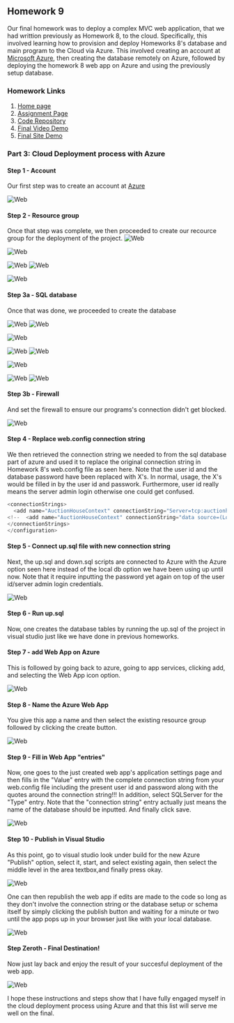 ## Homework 9

Our final homework was to deploy a complex MVC web application, that we had writtion previously as Homework 8, to the cloud. Specifically, this involved learning how to provision and deploy Homeworks 8's database and main program to the Cloud via Azure. This involved creating an account at [Microsoft Azure](https://azure.microsoft.com/en-us/free/), then creating the database remotely on Azure, followed by deploying the homework 8 web app on Azure and using the previously setup database.


### Homework  Links
1. [Home page](https://no-one-alone.github.io/)
2. [Assignment Page](http://www.wou.edu/~morses/classes/cs46x/assignments/HW9_1819.html)
3. [Code Repository](https://github.com/No-one-alone/no-one-alone.github.io)
4. [Final Video Demo](https://www.youtube.com/watch?v=DU2guLOI0gY&feature=youtu.be)
5. [Final Site Demo](https://auctionhousefinal.azurewebsites.net)


### Part 3: Cloud Deployment process with Azure

#### Step 1 - Account
Our first step was to create an account at [Azure](https://azure.microsoft.com/en-us/free/)

![Web](./Images/Capture0.PNG)

#### Step 2 - Resource group
Once that step was complete, we then proceeded to create our recource group for the deployment of the project.
![Web](./Images/Capture1.PNG)

![Web](./Images/Capture2.PNG)

![Web](./Images/Capture3.PNG)
![Web](./Images/Capture4.PNG)



![Web](./Images/Capture5.PNG)

#### Step 3a - SQL database
Once that was done, we proceeded to create the database

![Web](./Images/Capture6.PNG)
![Web](./Images/Capture7.PNG)

![Web](./Images/Capture8.PNG)

![Web](./Images/Capture9.PNG)
![Web](./Images/Capture10.PNG)



![Web](./Images/Capture11.PNG)



![Web](./Images/Capture12.PNG)
![Web](./Images/Capture13.PNG)

#### Step 3b - Firewall
And set the firewall to ensure our programs's connection didn't get blocked.




![Web](./Images/Capture14.PNG)

#### Step 4 - Replace web.config connection string

We then retrieved the connection string we needed to from the sql database part of azure and used it to replace the original connection string in Homework 8's web.config file as seen here. Note that the user id and the database password have been replaced with X's. In normal, usage, the X's would be filled in by the user id and passwork. Furthermore, user id really means the server admin login otherwise one could get confused.

```cs
<connectionStrings>
  <add name="AuctionHouseContext" connectionString="Server=tcp:auctionhouseserver.database.windows.net,1433;Initial Catalog=AuctionHouseDatabase;Persist Security Info=False;User ID=XXXXX;Password=XXXXXX;MultipleActiveResultSets=False;Encrypt=True;TrustServerCertificate=False;Connection Timeout=30;" providerName="System.Data.SqlClient" /> 
<!--  <add name="AuctionHouseContext" connectionString="data source=(LocalDB)\MSSQLLocalDB;attachdbfilename=|DataDirectory|\OurAuctionHouse.mdf;integrated security=True;MultipleActiveResultSets=True;App=EntityFramework" providerName="System.Data.SqlClient" /> -->
</connectionStrings>
</configuration>

```

#### Step 5 - Connect up.sql file with new connection string

Next, the up.sql and down.sql scripts are connected to Azure with the Azure option seen here instead of the local db option we have been using up until now. Note that it require inputting the password yet again on top of the user id/server admin login credentials.

![Web](./Images/Capture15.PNG)

#### Step 6 - Run up.sql

Now, one creates the database tables by running the up.sql of the project in visual studio just like we have done in previous homeworks.

#### Step 7 - add Web App on Azure

This is followed by going back to azure, going to app services, clicking add, and selecting the Web App icon option.

![Web](./Images/CaptureWebApp.PNG)

#### Step 8 - Name the Azure Web App

You give this app a name and then select the existing resource group followed by clicking the create button.


![Web](./Images/Capture16.PNG)

#### Step 9 - Fill in Web App "entries"

Now, one goes to the just created web app's application settings page and then fills in the "Value" entry with the complete connection string from your web.config file including the present user id and password along with the quotes around the connection string!!! In addition, select SQLServer for the "Type" entry. Note that the "connection string" entry actually just means the name of the database should be inputted. And finally click save.

![Web](./Images/Capture17.PNG)

#### Step 10 - Publish in Visual Studio

As this point, go to visual studio look under build for the new Azure "Publish" option, select it, start, and select existing again, then select the middle level in the area textbox,and finally press okay.

![Web](./Images/Capture18.PNG)

One can then republish the web app if edits are made to the code so long as they don't involve the connection string or the database setup or schema itself by simply clicking the publish button and waiting for a minute or two until the app pops up in your browser just like with your local database.

![Web](./Images/Capture18.PNG)

#### Step Zeroth - Final Destination!

Now just lay back and enjoy the result of your succesful deployment of the web app.

![Web](./Images/Capture20.PNG)

I hope these instructions and steps show that I have fully engaged myself in the cloud deployment process using Azure and that this list will serve me well on the final.



